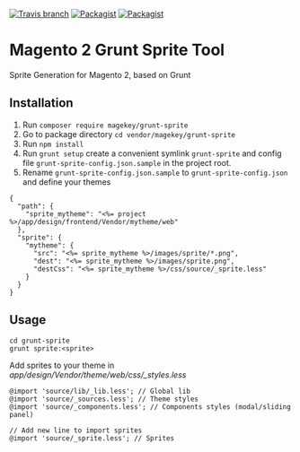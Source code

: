 [![Travis branch](https://img.shields.io/travis/magekey/magento2-grunt-sprite/master.svg)](https://travis-ci.org/magekey/magento2-grunt-sprite) [![Packagist](https://img.shields.io/packagist/v/magekey/grunt-sprite.svg)](https://packagist.org/packages/magekey/grunt-sprite) [![Packagist](https://img.shields.io/packagist/dt/magekey/grunt-sprite.svg)](https://packagist.org/packages/magekey/grunt-sprite)

# Magento 2 Grunt Sprite Tool
Sprite Generation for Magento 2, based on Grunt

## Installation
1. Run `composer require magekey/grunt-sprite`
2. Go to package directory `cd vendor/magekey/grunt-sprite`
3. Run `npm install`
4. Run `grunt setup` create a convenient symlink `grunt-sprite` and config file `grunt-sprite-config.json.sample` in the project root.
5. Rename `grunt-sprite-config.json.sample` to `grunt-sprite-config.json` and define your themes
```
{
  "path": {
    "sprite_mytheme": "<%= project %>/app/design/frontend/Vendor/mytheme/web"
  },
  "sprite": {
    "mytheme": {
      "src": "<%= sprite_mytheme %>/images/sprite/*.png",
      "dest": "<%= sprite_mytheme %>/images/sprite.png",
      "destCss": "<%= sprite_mytheme %>/css/source/_sprite.less"
    }
  }
}
```


## Usage
```
cd grunt-sprite
grunt sprite:<sprite>
```

Add sprites to your theme in *app/design/Vendor/theme/web/css/_styles.less*
```
@import 'source/lib/_lib.less'; // Global lib
@import 'source/_sources.less'; // Theme styles
@import 'source/_components.less'; // Components styles (modal/sliding panel)

// Add new line to import sprites
@import 'source/_sprite.less'; // Sprites
```
